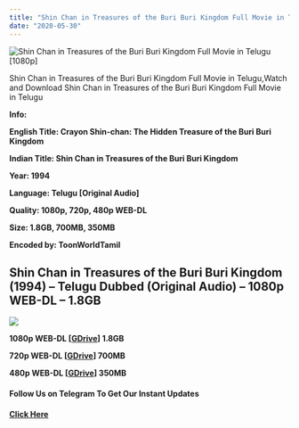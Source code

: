 ```yaml
---
title: "Shin Chan in Treasures of the Buri Buri Kingdom Full Movie in Telugu [1080p]"
date: "2020-05-30"
---
```


![Shin Chan in Treasures of the Buri Buri Kingdom Full Movie in Telugu [1080p]](https://extraimage.com/images/2020/05/30/1994_banner8e7922aeb758d3d0.jpg)

Shin Chan in Treasures of the Buri Buri Kingdom Full Movie in Telugu,Watch and Download Shin Chan in Treasures of the Buri Buri Kingdom Full Movie in Telugu

**Info:**

**English Title: Crayon Shin-chan: The Hidden Treasure of the Buri Buri Kingdom**

**Indian Title: Shin Chan in Treasures of the Buri Buri Kingdom**

**Year: 1994**

**Language: Telugu \[Original Audio\]**

**Quality: 1080p, 720p, 480p WEB-DL**

**Size: 1.8GB, 700MB, 350MB**

**Encoded by: ToonWorldTamil**

## Shin Chan in Treasures of the Buri Buri Kingdom (1994) – Telugu Dubbed (Original Audio) – 1080p WEB-DL – 1.8GB

![](https://extraimage.com/images/2020/05/30/aBxOyBP1WY22vGLTjZ7wEZCZXpe.jpg)

**1080p WEB-DL \[[GDrive](https://gplinks.co/WkpPW)\] 1.8GB**

**720p WEB-DL \[[GDrive](https://gplinks.co/k2Gy)\] 700MB**

**480p WEB-DL \[[GDrive](https://gplinks.co/JZ1ld)\] 350MB**

#### **Follow Us on Telegram To Get Our Instant Updates**

#### **[Click Here](https://t.me/joinchat/AAAAAEDdWfKBosrNxtfy-Q)**
